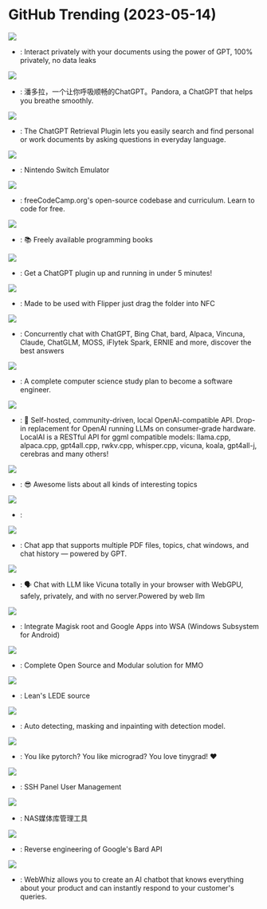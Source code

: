 # GitHub Trending (2023-05-14)

![](https://img.shields.io/badge/Python-New%202-green?style=flat-square&logo=appveyor)
- [](https://github.comundefined): Interact privately with your documents using the power of GPT, 100% privately, no data leaks

![](https://img.shields.io/badge/Python-New%20124-green?style=flat-square&logo=appveyor)
- [](https://github.comundefined): 潘多拉，一个让你呼吸顺畅的ChatGPT。Pandora, a ChatGPT that helps you breathe smoothly.

![](https://img.shields.io/badge/Python-New%2057-green?style=flat-square&logo=appveyor)
- [](https://github.comundefined): The ChatGPT Retrieval Plugin lets you easily search and find personal or work documents by asking questions in everyday language.

![](https://img.shields.io/badge/C%2B%2B-New%20132-green?style=flat-square&logo=appveyor)
- [](https://github.comundefined): Nintendo Switch Emulator

![](https://img.shields.io/badge/TypeScript-New%20115-green?style=flat-square&logo=appveyor)
- [](https://github.comundefined): freeCodeCamp.org's open-source codebase and curriculum. Learn to code for free.

![](https://img.shields.io/badge/none-New%20114-green?style=flat-square&logo=appveyor)
- [](https://github.comundefined): 📚 Freely available programming books

![](https://img.shields.io/badge/Python-New%2043-green?style=flat-square&logo=appveyor)
- [](https://github.comundefined): Get a ChatGPT plugin up and running in under 5 minutes!

![](https://img.shields.io/badge/Python-New%2021-green?style=flat-square&logo=appveyor)
- [](https://github.comundefined): Made to be used with Flipper just drag the folder into NFC

![](https://img.shields.io/badge/JavaScript-New%2047-green?style=flat-square&logo=appveyor)
- [](https://github.comundefined): Concurrently chat with ChatGPT, Bing Chat, bard, Alpaca, Vincuna, Claude, ChatGLM, MOSS, iFlytek Spark, ERNIE and more, discover the best answers

![](https://img.shields.io/badge/none-New%20128-green?style=flat-square&logo=appveyor)
- [](https://github.comundefined): A complete computer science study plan to become a software engineer.

![](https://img.shields.io/badge/Go-New%20133-green?style=flat-square&logo=appveyor)
- [](https://github.comundefined): 🤖 Self-hosted, community-driven, local OpenAI-compatible API. Drop-in replacement for OpenAI running LLMs on consumer-grade hardware. LocalAI is a RESTful API for ggml compatible models: llama.cpp, alpaca.cpp, gpt4all.cpp, rwkv.cpp, whisper.cpp, vicuna, koala, gpt4all-j, cerebras and many others!

![](https://img.shields.io/badge/none-New%20214-green?style=flat-square&logo=appveyor)
- [](https://github.comundefined): 😎 Awesome lists about all kinds of interesting topics

![](https://img.shields.io/badge/C%2B%2B-New%2024-green?style=flat-square&logo=appveyor)
- [](https://github.comundefined): 

![](https://img.shields.io/badge/TypeScript-New%2024-green?style=flat-square&logo=appveyor)
- [](https://github.comundefined): Chat app that supports multiple PDF files, topics, chat windows, and chat history — powered by GPT.

![](https://img.shields.io/badge/JavaScript-New%2019-green?style=flat-square&logo=appveyor)
- [](https://github.comundefined): 🗣️ Chat with LLM like Vicuna totally in your browser with WebGPU, safely, privately, and with no server.Powered by web llm

![](https://img.shields.io/badge/Shell-New%2015-green?style=flat-square&logo=appveyor)
- [](https://github.comundefined): Integrate Magisk root and Google Apps into WSA (Windows Subsystem for Android)

![](https://img.shields.io/badge/C%2B%2B-New%2069-green?style=flat-square&logo=appveyor)
- [](https://github.comundefined): Complete Open Source and Modular solution for MMO

![](https://img.shields.io/badge/C-New%2017-green?style=flat-square&logo=appveyor)
- [](https://github.comundefined): Lean's LEDE source

![](https://img.shields.io/badge/Python-New%2021-green?style=flat-square&logo=appveyor)
- [](https://github.comundefined): Auto detecting, masking and inpainting with detection model.

![](https://img.shields.io/badge/Python-New%2060-green?style=flat-square&logo=appveyor)
- [](https://github.comundefined): You like pytorch? You like micrograd? You love tinygrad! ❤️

![](https://img.shields.io/badge/Shell-New%2048-green?style=flat-square&logo=appveyor)
- [](https://github.comundefined): SSH Panel User Management

![](https://img.shields.io/badge/none-New%2012-green?style=flat-square&logo=appveyor)
- [](https://github.comundefined): NAS媒体库管理工具

![](https://img.shields.io/badge/Python-New%2023-green?style=flat-square&logo=appveyor)
- [](https://github.comundefined): Reverse engineering of Google's Bard API

![](https://img.shields.io/badge/TypeScript-New%207-green?style=flat-square&logo=appveyor)
- [](https://github.comundefined): WebWhiz allows you to create an AI chatbot that knows everything about your product and can instantly respond to your customer's queries.

